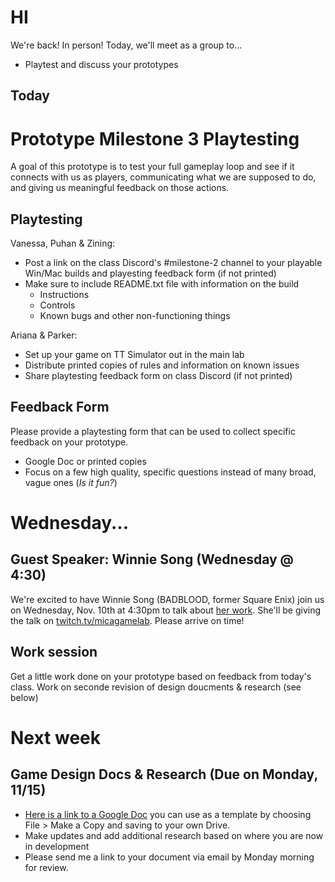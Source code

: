 # HI
We're back! In person! Today, we'll meet as a group to...
- Playtest and discuss your prototypes

## Today

# Prototype Milestone 3 Playtesting
A goal of this prototype is to test your full gameplay loop and see if it connects with us as players, communicating what we are supposed to do, and giving us meaningful feedback on those actions.


## Playtesting

Vanessa, Puhan & Zining:
- Post a link on the class Discord's #milestone-2 channel to your playable Win/Mac builds and playesting feedback form (if not printed)
- Make sure to include README.txt file with information on the build
  - Instructions
  - Controls
  - Known bugs and other non-functioning things

Ariana & Parker: 
- Set up your game on TT Simulator out in the main lab
- Distribute printed copies of rules and information on known issues
- Share playtesting feedback form on class Discord (if not printed)

## Feedback Form
Please provide a playtesting form that can be used to collect specific feedback on your prototype. 
- Google Doc or printed copies
- Focus on a few high quality, specific questions instead of many broad, vague ones (*Is it fun?*)

# Wednesday...
## Guest Speaker: Winnie Song (Wednesday @ 4:30)
We're excited to have Winnie Song (BADBLOOD, former Square Enix) join us on Wednesday, Nov. 10th at 4:30pm to talk about [her work](https://wsong.me). She'll be giving the talk on [twitch.tv/micagamelab](https://twitch.tv/micagamelab). Please arrive on time!

## Work session
Get a little work done on your prototype based on feedback from today's class. Work on seconde revision of design doucments & research (see below)

# Next week
## Game Design Docs & Research (Due on Monday, 11/15)
- [Here is a link to a Google Doc](https://docs.google.com/document/d/1hdGCWW5B-_Vp6Y_65haw7FNPobEuwvS0CDMTzG3qURU/edit?usp=sharing) you can use as a template by choosing File > Make a Copy and saving to your own Drive.
- Make updates and add additional research based on where you are now in development
- Please send me a link to your document via email by Monday morning for review.

